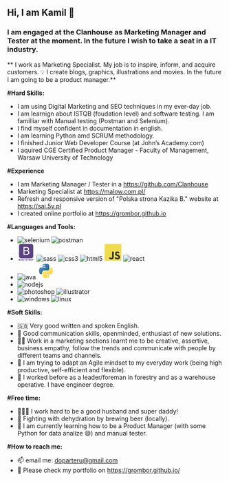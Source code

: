 ## Hi, I am Kamil 🤗
### I am engaged at the Clanhouse as Marketing Manager and Tester at the moment. In the future I wish to take a seat in a IT industry.

** I work as Marketing Specialist.
My job is to inspire, inform, and acquire customers. 💡 I create blogs, graphics, illustrations and movies. In the future I am going to be a product manager.**

<!--
**grombor/grombor** is a ✨ _special_ ✨ repository because its `README.md` (this file) appears on your GitHub profile.

Here are some ideas to get you started:

- 🔭 I’m currently working on ...
- 🌱 I’m currently learning ...
- 👯 I’m looking to collaborate on ...
- 🤔 I’m looking for help with ...
- 💬 Ask me about ...
- 📫 How to reach me: ...
- 😄 Pronouns: ...
- ⚡ Fun fact: ...
-->

**#Hard Skills:**
- I am using Digital Marketing and SEO techniques in my ever-day job.
- I am learnign about ISTQB (foudation level) and software testing. I am familliar with Manual testing (Postman and Selenium). 
- I find myself confident in documentation in english.
- I am learning Python amd SCRUM methodology.
- I finished Junior Web Developer Course (at John’s Academy.com)
- I aquired CGE Certified Product Manager - Faculty of Management, Warsaw University of Technology

**#Experience**
- I am Marketing Manager / Tester in a https://github.com/Clanhouse
- Marketing Specialist at https://malow.com.pl/
- Refresh and responsive version of "Polska strona Kazika B." website at https://sai.5v.pl
- I created online portfolio at https://grombor.github.io

**#Languages and Tools:**
  * <img src="https://raw.githubusercontent.com/detain/svg-logos/780f25886640cef088af994181646db2f6b1a3f8/svg/selenium-logo.svg" alt="selenium" width="40" height="40"/> <img src="https://www.vectorlogo.zone/logos/getpostman/getpostman-icon.svg" alt="postman" width="40" height="40"/>
* <img src="https://raw.githubusercontent.com/devicons/devicon/master/icons/bootstrap/bootstrap-plain-wordmark.svg" alt="bootstrap" width="40" height="40"/> <img src="https://cdn.jsdelivr.net/gh/devicons/devicon/icons/sass/sass-original.svg" alt="sass" width="40" height="40"/> <img src="https://cdn.jsdelivr.net/gh/devicons/devicon/icons/css3/css3-original.svg" alt="css3" width="40" height="40"/> <img src="https://cdn.jsdelivr.net/gh/devicons/devicon/icons/html5/html5-original.svg" alt="html5" width="40" height="40"/> <img src="https://raw.githubusercontent.com/devicons/devicon/master/icons/javascript/javascript-original.svg" alt="javascript" width="40" height="40"/> <img src="https://cdn.jsdelivr.net/gh/devicons/devicon/icons/react/react-original.svg" alt="react" width="40" height="40" />
* <img src="https://cdn.jsdelivr.net/gh/devicons/devicon/icons/java/java-original.svg" alt="java" width="40" height="40" /> <img src="https://github.com/devicons/devicon/blob/master/icons/python/python-original.svg" alt="python" width="40" height="40" />
* <img src="https://cdn.jsdelivr.net/gh/devicons/devicon/icons/npm/npm-original-wordmark.svg" alt="nodejs" width="40" height="40"/>
* <img src="https://cdn.jsdelivr.net/gh/devicons/devicon/icons/photoshop/photoshop-line.svg" alt="photoshop" width="40" height="40" /> <img src="https://cdn.jsdelivr.net/gh/devicons/devicon/icons/illustrator/illustrator-line.svg" alt="illustrator" width="40" height="40" />
* <img src="https://cdn.jsdelivr.net/gh/devicons/devicon/icons/windows8/windows8-original.svg" alt="windows" width="40" height="40"/> <img src="https://cdn.jsdelivr.net/gh/devicons/devicon/icons/linux/linux-original.svg" alt="linux" width="40" height="40"/>
  

**#Soft Skills:**
- 🇬🇧 Very good written and spoken English. 
- 📢 Good communication skills, openminded, enthusiast of new solutions.
- 👨‍💼 Work in a marketing sections learnt me to be creative, assertive, business empathy, follow the trends and communicate with people by different teams and channels.
- 🤔 I am trying to adapt an Agile mindset to my everyday work (being high productive, self-efficient and flexible).
- 👷 I worked before as a leader/foreman in forestry and as a warehouse operative. I have engineer degree.
 
**#Free time:**
- 👨‍👨‍👧 I work hard to be a good husband and super daddy!
- 🍺 Fighting with dehydration by brewing beer (locally).
- 🌱 I am currently learning how to be a Product Manager (with some Python for data analize 😄) and manual tester.


**#How to reach me:**
- 📫 email me: doparteru@gmail.com
- 🔗 Please check my portfolio on https://grombor.github.io/ 
